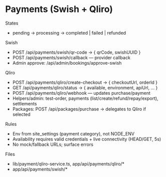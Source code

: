 # Payments (Swish + Qliro)

States
- pending → processing → completed | failed | refunded

Swish
- POST /api/payments/swish/qr-code → { qrCode, swishUUID }
- POST /api/payments/swish/callback — provider callback
- Admin approve: /api/admin/bookings/approve-swish

Qliro
- POST /api/payments/qliro/create-checkout → { checkoutUrl, orderId }
- GET /api/payments/qliro/status → { available, environment, apiUrl, ... }
- POST /api/payments/qliro/webhook — updates purchase/payment
- Helpers/admin: test-order, payments (list/create/refund/repay/export), settlements
- Packages: POST /api/packages/purchase → delegates to Qliro if selected

Rules
- Env from site_settings (payment category), not NODE_ENV
- Availability requires valid credentials + live connectivity (HEAD/GET, 5s)
- No mock/fallback URLs; surface errors

Files
- lib/payment/qliro-service.ts, app/api/payments/qliro/*
- app/api/payments/swish/*
